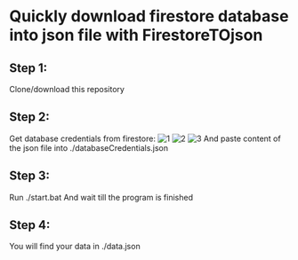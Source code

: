 
# Quickly download firestore database into json file with FirestoreTOjson

## Step 1:
Clone/download this repository


## Step 2:
Get database credentials from firestore:
![1](https://i.imgur.com/ICa5v0F.png "Image 1")
![2](https://i.imgur.com/CYGb59v.png "Image 2")
![3](https://i.imgur.com/1GlhLU9.png "Image 3")
And paste content of the json file into ./databaseCredentials.json

## Step 3:
Run ./start.bat
And wait till the program is finished

## Step 4:
You will find your data in ./data.json